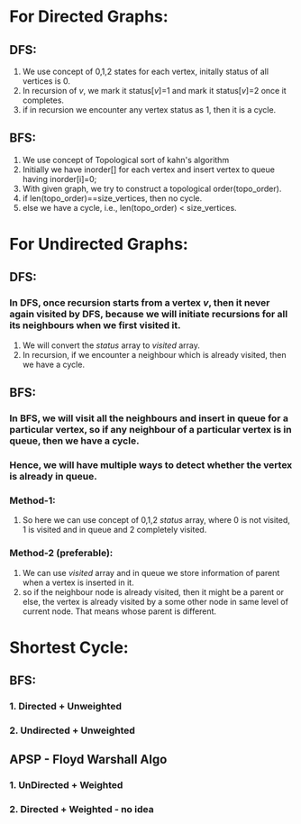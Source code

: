 # For Directed Graphs:
## DFS:
1. We use concept of 0,1,2 states for each vertex, initally status of all vertices is 0.
2. In recursion of $v$, we mark it status[$v$]=$1$ and mark it status[$v$]=$2$ once it completes.
3. if in recursion we encounter any vertex status as $1$, then it is a cycle.

## BFS:
1. We use concept of Topological sort of kahn's algorithm
2. Initially we have inorder[] for each vertex and insert vertex to queue having inorder[i]=0;
3. With given graph, we try to construct a topological order(topo_order).
4. if len(topo_order)==size_vertices, then no cycle.
5. else we have a cycle, i.e., len(topo_order) $<$ size_vertices.

# For Undirected Graphs:
## DFS:
### In DFS, once recursion starts from a vertex $v$, then it never again visited by DFS, because we will initiate recursions for all its neighbours when we first visited it.
1. We will convert the $status$ array to $visited$ array.
2. In recursion, if we encounter a neighbour which is already visited, then we have a cycle.

## BFS:
### In BFS, we will visit all the neighbours and insert in queue for a particular vertex, so if any neighbour of a particular vertex is in queue, then we have a cycle.
### Hence, we will have multiple ways to detect whether the vertex is already in queue.
### Method-1:
1. So here we can use concept of 0,1,2 $status$ array, where 0 is not visited, 1 is visited and in queue and 2 completely visited.
### Method-2 (preferable):
1. We can use $visited$ array and in queue we store information of parent when a vertex is inserted in it.
2. so if the neighbour node is already visited, then it might be a parent or else, the vertex is already visited by a some other node in same level of current node. That means whose parent is different. 

# Shortest Cycle:
## BFS:
### 1. Directed + Unweighted
### 2. Undirected + Unweighted 

## APSP - Floyd Warshall Algo
### 1. UnDirected + Weighted
### 2. Directed + Weighted - no idea